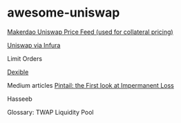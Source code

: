 # awesome-uniswap

[Makerdao Uniswap Price Feed (used for collateral pricing)](https://github.com/makerdao/uniswap-price-feed)

[Uniswap via Infura](https://blog.infura.io/frontend-dapp-development-2/)


Limit  Orders

[Dexible](https://buidlhub.gitbook.io/dexible/)



Medium articles
[Pintail: the First look at Impermanent Loss](https://pintail.medium.com/uniswap-a-good-deal-for-liquidity-providers-104c0b6816f2)

Hasseeb



Glossary:
TWAP
Liquidity Pool
